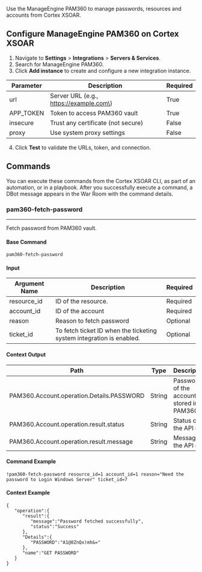 Use the ManageEngine PAM360 to manage passwords, resources and accounts from Cortex XSOAR.

## Configure ManageEngine PAM360 on Cortex XSOAR

1. Navigate to **Settings** > **Integrations** > **Servers & Services**.
2. Search for ManageEngine PAM360.
3. Click **Add instance** to create and configure a new integration instance.

| **Parameter** | **Description** | **Required** |
| --- | --- | --- |
| url | Server URL \(e.g., https://example.com\) | True |
| APP_TOKEN | Token to access PAM360 vault | True |
| insecure | Trust any certificate \(not secure\) | False |
| proxy | Use system proxy settings | False |

4. Click **Test** to validate the URLs, token, and connection.
## Commands
You can execute these commands from the Cortex XSOAR CLI, as part of an automation, or in a playbook.
After you successfully execute a command, a DBot message appears in the War Room with the command details.
### pam360-fetch-password
***
Fetch password from PAM360 vault.


#### Base Command

`pam360-fetch-password`
#### Input

| **Argument Name** | **Description** | **Required** |
| --- | --- | --- |
| resource_id | ID of the resource. | Required | 
| account_id | ID of the account | Required | 
| reason | Reason to fetch password | Optional | 
| ticket_id | To fetch ticket ID when the ticketing system integration is enabled. | Optional | 


#### Context Output

| **Path** | **Type** | **Description** |
| --- | --- | --- |
| PAM360.Account.operation.Details.PASSWORD | String | Password of the account stored in PAM360 |
| PAM360.Account.operation.result.status | String | Status of the API call |
| PAM360.Account.operation.result.message | String | Message of the API call |


#### Command Example
```!pam360-fetch-password resource_id=1 account_id=1 reason="Need the password to Login Windows Server" ticket_id=7```

#### Context Example
```
{
   "operation":{
      "result":{
         "message":"Password fetched successfully",
         "status":"Success"
      },
      "Details":{
         "PASSWORD":"A1@8ZnQx)mh&="
      },
      "name":"GET PASSWORD"
   }
}
```
